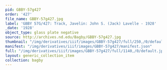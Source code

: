 ```yaml
---
pid: GBBY-57g427
order: '427'
file_name: GBBY-57g427.jpg
label: 'GBBY 57G/427: Track, Javelin: John S. (Jack) Lavelle - 1928'
_date: '1928'
object_type: glass plate negative
source: http://archives.nd.edu/Bagby/GBBY-57g427.jpg
thumbnail: "/img/derivatives/iiif/images/GBBY-57g427/full/250,/0/default.jpg"
manifest: "/img/derivatives/iiif/images/GBBY-57g427/manifest.json"
full: "/img/derivatives/iiif/images/GBBY-57g427/full/1140,/0/default.jpg"
layout: generic_collection_item
collection: bagby
---
```

